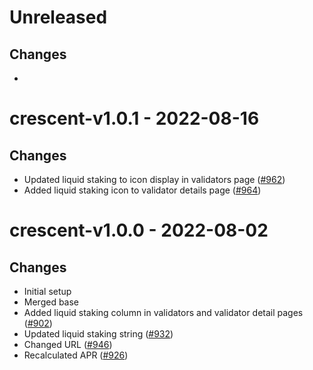 # Unreleased

## Changes
- 

# crescent-v1.0.1 - 2022-08-16

## Changes
- Updated liquid staking to icon display in validators page ([\#962](https://github.com/forbole/big-dipper-2.0-cosmos/issues/962)) 
- Added liquid staking icon to validator details page ([\#964](https://github.com/forbole/big-dipper-2.0-cosmos/issues/964))

# crescent-v1.0.0 - 2022-08-02

## Changes

- Initial setup
- Merged base
- Added liquid staking column in validators and validator detail pages ([\#902](https://github.com/forbole/big-dipper-2.0-cosmos/issues/902))
- Updated liquid staking string ([\#932](https://github.com/forbole/big-dipper-2.0-cosmos/issues/932))
- Changed URL ([\#946](https://github.com/forbole/big-dipper-2.0-cosmos/issues/946))
- Recalculated APR ([\#926](https://github.com/forbole/big-dipper-2.0-cosmos/issues/926))
